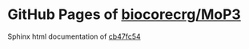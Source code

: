 GitHub Pages of [biocorecrg/MoP3](https://github.com/biocorecrg/MoP3.git)
===
Sphinx html documentation of [cb47fc54](https://github.com/biocorecrg/MoP3/tree/cb47fc54031cf8092bc3091de51364fa39d727a7)
